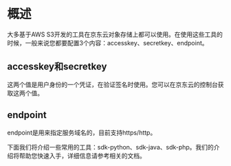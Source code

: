 # 概述

大多基于AWS S3开发的工具在京东云对象存储上都可以使用。在使用这些工具的时候，一般来说您都要配置3个内容：accesskey、secretkey、endpoint。

## accesskey和secretkey

这两个值是用户身份的一个凭证，在验证签名时使用。您可以在京东云的控制台获取这两个值。

## endpoint

endpoint是用来指定服务域名的，目前支持https/http。

下面我们将介绍一些常用的工具：sdk-python、sdk-java、sdk-php。我们的介绍将帮助您快速入手，详细信息请参考相关的文档。
